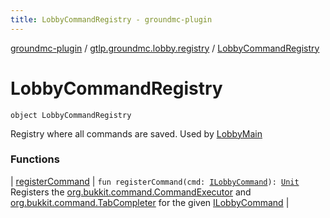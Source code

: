 ```yaml
---
title: LobbyCommandRegistry - groundmc-plugin
---
```


[groundmc-plugin](../../index.html) / [gtlp.groundmc.lobby.registry](../index.html) / [LobbyCommandRegistry](.)

# LobbyCommandRegistry

`object LobbyCommandRegistry`

Registry where all commands are saved.
Used by [LobbyMain](../../gtlp.groundmc.lobby/-lobby-main/index.html)

### Functions

| [registerCommand](register-command.html) | `fun registerCommand(cmd: `[`ILobbyCommand`](../../gtlp.groundmc.lobby.commands/-i-lobby-command/index.html)`): `[`Unit`](https://kotlinlang.org/api/latest/jvm/stdlib/kotlin/-unit/index.html)<br>Registers the [org.bukkit.command.CommandExecutor](https://hub.spigotmc.org/javadocs/spigot/org/bukkit/command/CommandExecutor.html) and [org.bukkit.command.TabCompleter](https://hub.spigotmc.org/javadocs/spigot/org/bukkit/command/TabCompleter.html) for the given [ILobbyCommand](../../gtlp.groundmc.lobby.commands/-i-lobby-command/index.html) |

